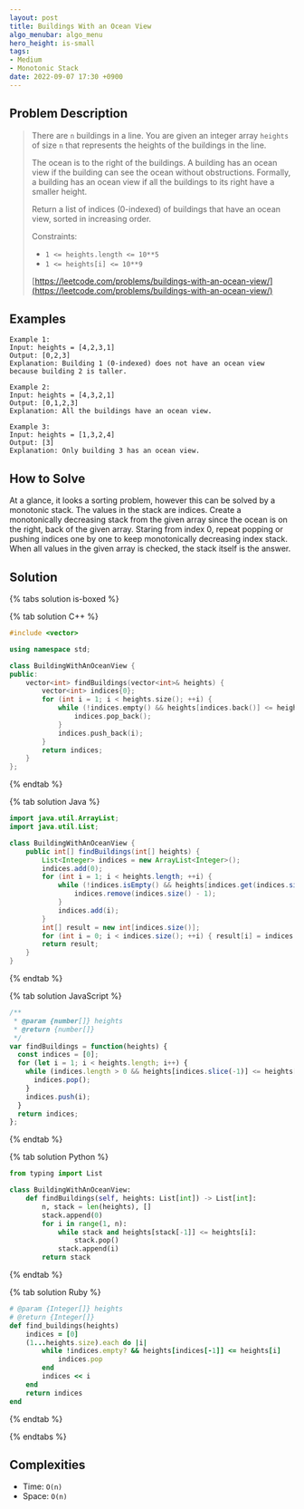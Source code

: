 ```yaml
---
layout: post
title: Buildings With an Ocean View
algo_menubar: algo_menu
hero_height: is-small
tags:
- Medium
- Monotonic Stack
date: 2022-09-07 17:30 +0900
---
```


## Problem Description
> There are `n` buildings in a line.
> You are given an integer array `heights` of size `n` that represents the heights of the buildings in the line.
>
> The ocean is to the right of the buildings.
> A building has an ocean view if the building can see the ocean without obstructions.
> Formally, a building has an ocean view if all the buildings to its right have a smaller height.
>
> Return a list of indices (0-indexed) of buildings that have an ocean view,
> sorted in increasing order.
>
> Constraints:
> - `1 <= heights.length <= 10**5`
> - `1 <= heights[i] <= 10**9`
>
> [https://leetcode.com/problems/buildings-with-an-ocean-view/](https://leetcode.com/problems/buildings-with-an-ocean-view/)

## Examples
```
Example 1:
Input: heights = [4,2,3,1]
Output: [0,2,3]
Explanation: Building 1 (0-indexed) does not have an ocean view because building 2 is taller.
```

```
Example 2:
Input: heights = [4,3,2,1]
Output: [0,1,2,3]
Explanation: All the buildings have an ocean view.
```

```
Example 3:
Input: heights = [1,3,2,4]
Output: [3]
Explanation: Only building 3 has an ocean view.
```

## How to Solve

At a glance, it looks a sorting problem, however this can be solved by a monotonic stack.
The values in the stack are indices.
Create a monotonically decreasing stack from the given array since the ocean is on the right, back of the given array.
Staring from index 0, repeat popping or pushing indices one by one to keep monotonically decreasing index stack.
When all values in the given array is checked, the stack itself is the answer.

## Solution

{% tabs solution is-boxed %}

{% tab solution C++ %}
```cpp
#include <vector>

using namespace std;

class BuildingWithAnOceanView {
public:
    vector<int> findBuildings(vector<int>& heights) {
        vector<int> indices{0};
        for (int i = 1; i < heights.size(); ++i) {
            while (!indices.empty() && heights[indices.back()] <= heights[i]) {
                indices.pop_back();
            }
            indices.push_back(i);
        }
        return indices;
    }
};
```
{% endtab %}

{% tab solution Java %}
```java
import java.util.ArrayList;
import java.util.List;

class BuildingWithAnOceanView {
    public int[] findBuildings(int[] heights) {
        List<Integer> indices = new ArrayList<Integer>();
        indices.add(0);
        for (int i = 1; i < heights.length; ++i) {
            while (!indices.isEmpty() && heights[indices.get(indices.size() - 1)] <= heights[i]) {
                indices.remove(indices.size() - 1);
            }
            indices.add(i);
        }
        int[] result = new int[indices.size()];
        for (int i = 0; i < indices.size(); ++i) { result[i] = indices.get(i); }
        return result;
    }
}
```
{% endtab %}

{% tab solution JavaScript %}
```js
/**
 * @param {number[]} heights
 * @return {number[]}
 */
var findBuildings = function(heights) {
  const indices = [0];
  for (let i = 1; i < heights.length; i++) {
    while (indices.length > 0 && heights[indices.slice(-1)] <= heights[i]) {
      indices.pop();
    }
    indices.push(i);
  }
  return indices;
};
```
{% endtab %}

{% tab solution Python %}
```python
from typing import List

class BuildingWithAnOceanView:
    def findBuildings(self, heights: List[int]) -> List[int]:
        n, stack = len(heights), []
        stack.append(0)
        for i in range(1, n):
            while stack and heights[stack[-1]] <= heights[i]:
                stack.pop()
            stack.append(i)
        return stack
```
{% endtab %}

{% tab solution Ruby %}
```ruby
# @param {Integer[]} heights
# @return {Integer[]}
def find_buildings(heights)
    indices = [0]
    (1...heights.size).each do |i|
        while !indices.empty? && heights[indices[-1]] <= heights[i]
            indices.pop
        end
        indices << i
    end
    return indices
end
```
{% endtab %}

{% endtabs %}


## Complexities
- Time: `O(n)`
- Space: `O(n)`
